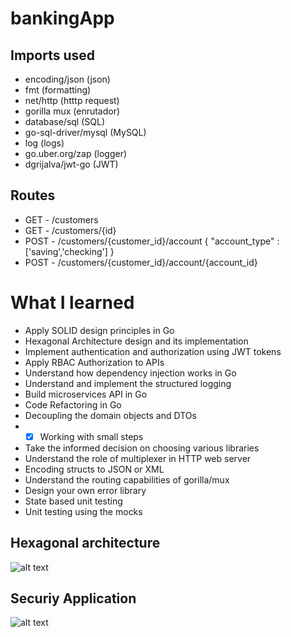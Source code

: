 # bankingApp

## Imports used
- encoding/json         (json)
- fmt                   (formatting)
- net/http              (htttp request)
- gorilla mux           (enrutador)
- database/sql          (SQL)
- go-sql-driver/mysql   (MySQL)
- log                   (logs)
- go.uber.org/zap       (logger)
- dgrijalva/jwt-go      (JWT)

## Routes
- GET  - /customers
- GET  - /customers/{id}
- POST - /customers/{customer_id}/account               { "account_type" : ['saving','checking'] }
- POST - /customers/{customer_id}/account/{account_id}  




# What I learned
* Apply SOLID design principles in Go
* Hexagonal Architecture design and its implementation
* Implement authentication and authorization using JWT tokens
* Apply RBAC Authorization to APIs
* Understand how dependency injection works in Go
* Understand and implement the structured logging
* Build microservices API in Go
* Code Refactoring in Go
* Decoupling the domain objects and DTOs
* - [x] Working with small steps
* Take the informed decision on choosing various libraries
* Understand the role of multiplexer in HTTP web server
* Encoding structs to JSON or XML
* Understand the routing capabilities of gorilla/mux
* Design your own error library
* State based unit testing
* Unit testing using the mocks

## Hexagonal architecture
![alt text](https://i.ibb.co/RCKw5Gg/Hex-arq-repo-data-adapter.png)


## Securiy Application
![alt text](https://i.ibb.co/Z84WC4n/security-app.png)

